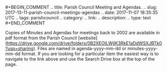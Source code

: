 #+BEGIN_COMMENT
.. title: Parish Council Meeting and Agendas.
.. slug: 2017-13-11-parish-council-meetings-agendas
.. date: 2017-11-07 18:35:35 UTC
.. tags: parishcouncil
.. category:
.. link:
.. description:
.. type: text
#+END_COMMENT

Copies of Minutes and Agendas for meetings back to 2002 are available in pdf format from the Parish Council [website] (https://drive.google.com/drive/folders/0B2XEOILWjIK3RkE1aDdWSXJBTk0?usp=sharing). Files are named in agenda-yyyy-mm-dd or minutes-yyyy-mm-dd format. If you are looking for a particular item the easiest way is to navigate to the link above and use the Search Drive box at the top of the page.
